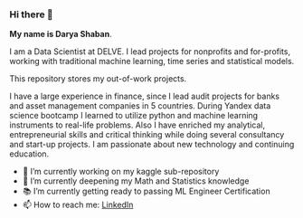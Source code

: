 ### Hi there 👋

**My name is Darya Shaban**.

I am a Data Scientist at DELVE. I lead projects for nonprofits and for-profits, working with traditional machine learning, time series and statistical models.

This repository stores my out-of-work projects.

I have a large experience in finance, since I lead audit projects for banks and asset management companies in 5 countries. During Yandex data science bootcamp I learned to utilize python and machine learning instruments to real-life problems. Also I have enriched my analytical, entrepreneurial skills and critical thinking while doing several consultancy and start-up projects. I am passionate about new technology and continuing education. 

- 🔭 I’m currently working on my kaggle sub-repository
- 🌱 I’m currently deepening my Math and Statistics knowledge
- 📚 I’m currently getting ready to passing ML Engineer Certification
- 📫 How to reach me: [LinkedIn](https://www.linkedin.com/in/darya-n-shaban/)
